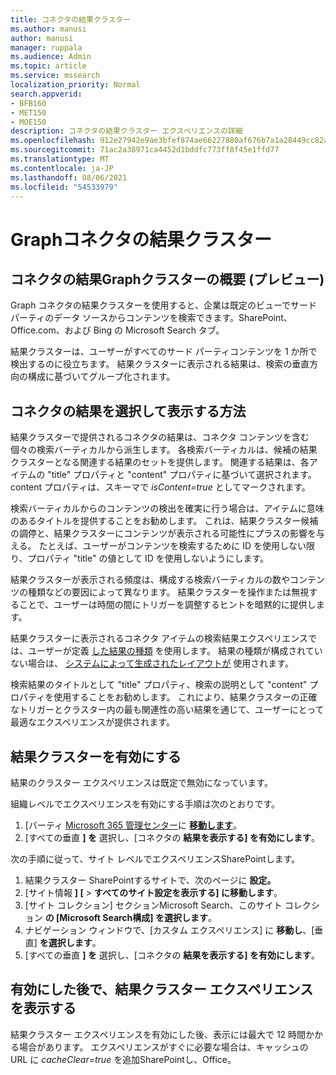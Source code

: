 ```yaml
---
title: コネクタの結果クラスター
ms.author: manusi
author: manusi
manager: ruppala
ms.audience: Admin
ms.topic: article
ms.service: mssearch
localization_priority: Normal
search.appverid:
- BFB160
- MET150
- MOE150
description: コネクタの結果クラスター エクスペリエンスの詳細
ms.openlocfilehash: 912e27942e9ae3bfef874ae66227880af676b7a1a28449cc82ae8fc02f4446c0
ms.sourcegitcommit: 71ac2a38971ca4452d1bddfc773ff8f45e1ffd77
ms.translationtype: MT
ms.contentlocale: ja-JP
ms.lasthandoff: 08/06/2021
ms.locfileid: "54533979"
---
```

# <a name="graph-connectors-result-cluster"></a>Graphコネクタの結果クラスター

## <a name="overview-of-the-graph-connectors-result-cluster-preview"></a>コネクタの結果Graphクラスターの概要 (プレビュー)  

Graph コネクタの結果クラスターを使用すると、企業は既定のビューでサード パーティのデータ ソースからコンテンツを検索できます。SharePoint、Office.com、および Bing の Microsoft Search タブ。

結果クラスターは、ユーザーがすべてのサード パーティコンテンツを 1 か所で検出するのに役立ちます。 結果クラスターに表示される結果は、検索の垂直方向の構成に基づいてグループ化されます。

## <a name="how-connector-results-are-selected-and-displayed"></a>コネクタの結果を選択して表示する方法

結果クラスターで提供されるコネクタの結果は、コネクタ コンテンツを含む個々の検索バーティカルから派生します。 各検索バーティカルは、候補の結果クラスターとなる関連する結果のセットを提供します。 関連する結果は、各アイテムの "title" プロパティと "content" プロパティに基づいて選択されます。 content プロパティは、スキーマで *isContent=true* としてマークされます。

検索バーティカルからのコンテンツの検出を確実に行う場合は、アイテムに意味のあるタイトルを提供することをお勧めします。 これは、結果クラスター候補の調停と、結果クラスターにコンテンツが表示される可能性にプラスの影響を与える。 たとえば、ユーザーがコンテンツを検索するために ID を使用しない限り、プロパティ "title" の値として ID を使用しないようにします。

結果クラスターが表示される頻度は、構成する検索バーティカルの数やコンテンツの種類などの要因によって異なります。 結果クラスターを操作または無視することで、ユーザーは時間の間にトリガーを調整するヒントを暗黙的に提供します。

結果クラスターに表示されるコネクタ アイテムの検索結果エクスペリエンスでは、ユーザーが定義 [した結果の種類](./customize-search-page.md#create-your-own-result-type) を使用します。 結果の種類が構成されていない場合は、 [システムによって生成されたレイアウトが](./customize-search-page.md#default-search-result-layout) 使用されます。 

検索結果のタイトルとして "title" プロパティ、検索の説明として "content" プロパティを使用することをお勧めします。 これにより、結果クラスターの正確なトリガーとクラスター内の最も関連性の高い結果を通じて、ユーザーにとって最適なエクスペリエンスが提供されます。 

## <a name="enable-result-clusters"></a>結果クラスターを有効にする
  
結果のクラスター エクスペリエンスは既定で無効になっています。  

組織レベルでエクスペリエンスを有効にする手順は次のとおりです。

1. [バーティ [Microsoft 365 管理センター](https://admin.microsoft.com)に [**移動します**](https://admin.microsoft.com/Adminportal/Home#/MicrosoftSearch/verticals)。
2. [すべての垂直 **] を** 選択し、[コネクタの **結果を表示する] を有効にします**。 


次の手順に従って、サイト レベルでエクスペリエンスSharePointします。

1. 結果クラスター SharePointするサイトで、次のページに **設定。**
2. [サイト情報 **] [** > **すべてのサイト設定を表示する] に移動します**。
3. [サイト コレクション] セクションMicrosoft Search、このサイト コレクション **の [Microsoft Search構成] を選択します**。
4. ナビゲーション ウィンドウで、[カスタム エクスペリエンス] に **移動し**、[垂直] **を選択します**。
5. [すべての垂直 **] を** 選択し、[コネクタの **結果を表示する] を有効にします**。

## <a name="view-the-result-cluster-experience-after-it-is-enabled"></a>有効にした後で、結果クラスター エクスペリエンスを表示する

結果クラスター エクスペリエンスを有効にした後、表示には最大で 12 時間かかる場合があります。 エクスペリエンスがすぐに必要な場合は、キャッシュの URL に *cacheClear=true* を追加SharePointし、Office。